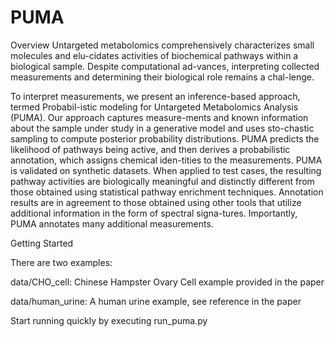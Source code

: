 # PUMA

Overview
Untargeted metabolomics comprehensively characterizes small molecules and elu-cidates activities of biochemical pathways within a biological sample. Despite computational ad-vances, interpreting collected measurements and determining their biological role remains a chal-lenge.

To interpret measurements, we present an inference-based approach, termed Probabil-istic modeling for Untargeted Metabolomics Analysis (PUMA). Our approach captures measure-ments and known information about the sample under study in a generative model and uses sto-chastic sampling to compute posterior probability distributions. PUMA predicts the likelihood of pathways being active, and then derives a probabilistic annotation, which assigns chemical iden-tities to the measurements. PUMA is validated on synthetic datasets. When applied to test cases, the resulting pathway activities are biologically meaningful and distinctly different from those obtained using statistical pathway enrichment techniques. Annotation results are in agreement to those obtained using other tools that utilize additional information in the form of spectral signa-tures. Importantly, PUMA annotates many additional measurements. 

Getting Started

There are two examples: 

data/CHO_cell: Chinese Hampster Ovary Cell example provided in the paper

data/human_urine: A human urine example, see reference in the paper

Start running quickly by executing run_puma.py

